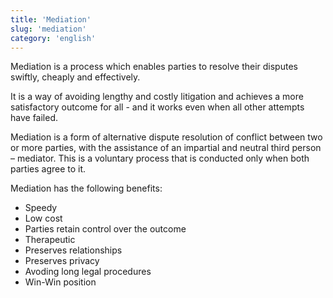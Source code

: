 ```yaml
---
title: 'Mediation'
slug: 'mediation'
category: 'english'
---
```


Mediation is a process which enables parties to resolve their disputes swiftly, cheaply and effectively.

It is a way of avoiding lengthy and costly litigation and achieves a more satisfactory outcome for all - and it works even when all other attempts have failed.

Mediation is a form of alternative dispute resolution of conflict between two or more parties, with the assistance of an impartial and neutral third person – mediator. This is a voluntary process that is conducted only when both parties agree to it.

Mediation has the following benefits:

- Speedy
- Low cost
- Parties retain control over the outcome
- Therapeutic
- Preserves relationships
- Preserves privacy
- Avoding long legal procedures
- Win-Win position
